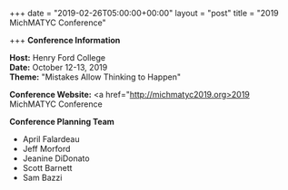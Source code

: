 +++
date = "2019-02-26T05:00:00+00:00"
layout = "post"
title = "2019 MichMATYC Conference"

+++
**Conference Information**</br>

**Host:** Henry Ford College<br/>
**Date:** October 12-13, 2019<br/>
**Theme:** "Mistakes Allow Thinking to Happen"<br/>

**Conference Website:** <a href="http://michmatyc2019.org>2019 MichMATYC Conference</a>

**Conference Planning Team**
* April Falardeau
* Jeff Morford
* Jeanine DiDonato
* Scott Barnett
* Sam Bazzi 
